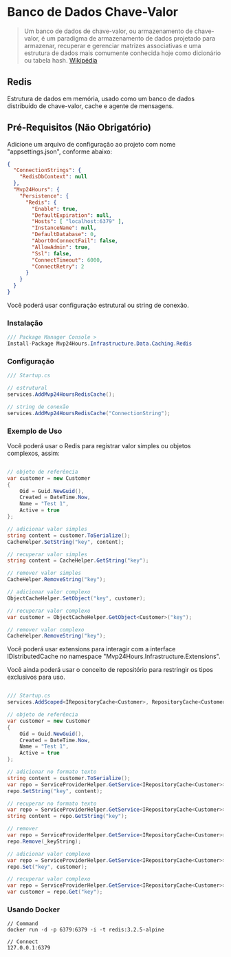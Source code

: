 # Banco de Dados Chave-Valor
>Um banco de dados de chave-valor, ou armazenamento de chave-valor, é um paradigma de armazenamento de dados projetado para armazenar, recuperar e gerenciar matrizes associativas e uma estrutura de dados mais comumente conhecida hoje como dicionário ou tabela hash. [Wikipédia](https://pt.wikipedia.org/wiki/Banco_de_dados_de_chave-valor)

## Redis
Estrutura de dados em memória, usado como um banco de dados distribuído de chave-valor, cache e agente de mensagens.

## Pré-Requisitos (Não Obrigatório)
Adicione um arquivo de configuração ao projeto com nome "appsettings.json", conforme abaixo:
```json
{
  "ConnectionStrings": {
    "RedisDbContext": null
  },
  "Mvp24Hours": {
    "Persistence": {
      "Redis": {
        "Enable": true,
        "DefaultExpiration": null,
        "Hosts": [ "localhost:6379" ],
        "InstanceName": null,
        "DefaultDatabase": 0,
        "AbortOnConnectFail": false,
        "AllowAdmin": true,
        "Ssl": false,
        "ConnectTimeout": 6000,
        "ConnectRetry": 2
      }
    }
  }
}

```
Você poderá usar configuração estrutural ou string de conexão.

### Instalação
```csharp
/// Package Manager Console >
Install-Package Mvp24Hours.Infrastructure.Data.Caching.Redis
```

### Configuração
```csharp
/// Startup.cs

// estrutural
services.AddMvp24HoursRedisCache();

// string de conexão
services.AddMvp24HoursRedisCache("ConnectionString");

```

### Exemplo de Uso
Você poderá usar o Redis para registrar valor simples ou objetos complexos, assim:


```csharp

// objeto de referência
var customer = new Customer
{
    Oid = Guid.NewGuid(),
    Created = DateTime.Now,
    Name = "Test 1",
    Active = true
};

// adicionar valor simples
string content = customer.ToSerialize();
CacheHelper.SetString("key", content);

// recuperar valor simples
string content = CacheHelper.GetString("key");

// remover valor simples
CacheHelper.RemoveString("key");

// adicionar valor complexo
ObjectCacheHelper.SetObject("key", customer);

// recuperar valor complexo
var customer = ObjectCacheHelper.GetObject<Customer>("key");

// remover valor complexo
CacheHelper.RemoveString("key");

```

Você poderá usar extensions para interagir com a interface IDistributedCache no namespace "Mvp24Hours.Infrastructure.Extensions".

Você ainda poderá usar o conceito de repositório para restringir os tipos exclusivos para uso.

```csharp

/// Startup.cs
services.AddScoped<IRepositoryCache<Customer>, RepositoryCache<Customer>>();

// objeto de referência
var customer = new Customer
{
    Oid = Guid.NewGuid(),
    Created = DateTime.Now,
    Name = "Test 1",
    Active = true
};

// adicionar no formato texto
string content = customer.ToSerialize();
var repo = ServiceProviderHelper.GetService<IRepositoryCache<Customer>>();
repo.SetString("key", content);

// recuperar no formato texto
var repo = ServiceProviderHelper.GetService<IRepositoryCache<Customer>>();
string content = repo.GetString("key");

// remover
var repo = ServiceProviderHelper.GetService<IRepositoryCache<Customer>>();
repo.Remove(_keyString);

// adicionar valor complexo
var repo = ServiceProviderHelper.GetService<IRepositoryCache<Customer>>();
repo.Set("key", customer);

// recuperar valor complexo
var repo = ServiceProviderHelper.GetService<IRepositoryCache<Customer>>();
var customer = repo.Get("key");

```

### Usando Docker
```
// Command
docker run -d -p 6379:6379 -i -t redis:3.2.5-alpine

// Connect
127.0.0.1:6379

```
